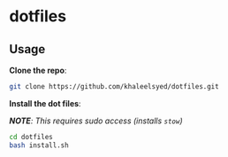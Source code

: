 # dotfiles

## Usage

**Clone the repo**:

```bash
git clone https://github.com/khaleelsyed/dotfiles.git
```

**Install the dot files**:

_**NOTE**: This requires sudo access (installs `stow`)_

```bash
cd dotfiles
bash install.sh
```
